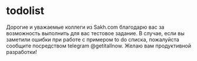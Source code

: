 # todolist
Дорогие и уважаемые коллеги из Sakh.com благодарю вас за возможность выполнить для вас тестовое задание.
В случае, если вы заметили ошибки при работе с примером to do списка, пожалуйста сообщите посредством telegram @getitallnow.
Желаю вам продуктивной разработки!
